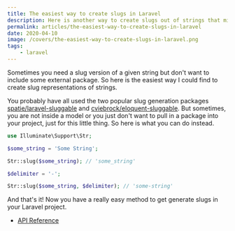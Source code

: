 ```yaml
---
title: The easiest way to create slugs in Laravel
description: Here is another way to create slugs out of strings that might come in handy.
permalink: articles/the-easiest-way-to-create-slugs-in-laravel
date: 2020-04-10
image: /covers/the-easiest-way-to-create-slugs-in-laravel.png
tags:
    - laravel
---
```


Sometimes you need a slug version of a given string but don't want to include some external package. So here is the easiest way I could find to create slug representations of strings.

<!-- more -->

You probably have all used the two popular slug generation packages [spatie/laravel-sluggable](https://github.com/spatie/laravel-sluggable) and [cviebrock/eloquent-sluggable](https://github.com/cviebrock/eloquent-sluggable). But sometimes, you are not inside a model or you just don't want to pull in a package into your project, just for this little thing. So here is what you can do instead.

```php
use Illuminate\Support\Str;

$some_string = 'Some String';

Str::slug($some_string); // 'some_string'

$delimiter = '-';

Str::slug($some_string, $delimiter); // 'some-string'
```

And that's it! Now you have a really easy method to get generate slugs in your Laravel project.

* [API Reference](https://laravel.com/api/master/Illuminate/Support/Str.html#method_slug)